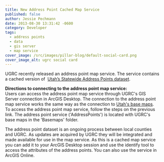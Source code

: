 ```yaml
---
title: New Address Point Cached Map Service
published: false
author: Jessie Pechmann
date: 2013-08-30 13:31:42 -0600
category: Developer
tags:
  - address points
  - data
  - gis server
  - map service
cover_image: /src/images/pillar-blog/default-social-card.png
cover_image_alt: ugrc social card
---
```


<p><img alt="" src="/images/404.png" class='inline-text-right' />UGRC recently released an address point map service. The service contains a cached version of &nbsp;<a href="/blog/2013-06-28-utah-gis-framework-data-for-800-please-alex">Utah&rsquo;s Statewide Address Points dataset</a>. </p>
<p><strong>Directions to connecting to the address point map service: </strong><br />
Users can access the address point map service through UGRC's GIS Server connection in ArcGIS Desktop. The connection to the address point map service works the same way as the connection to <a href="/products/discover">Utah's base maps</a>. To access the address point map service, follow the steps on the previous link. The address point service ('AddressPoints') is located with UGRC's base maps in the 'Basemaps' folder.</p>
<p>The address point dataset is an ongoing process between local counties and UGRC. As updates are acquired by UGRC they will be integrated and made available for use in the map service. As this is a cached map service you can add it to your ArcGIS Desktop session and use the identify tool to access the attributes of the address points.  You can also use the service in ArcGIS Online.</p>
